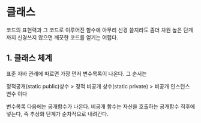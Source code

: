 # 클래스
코드의 표현력과 그 코드로 이루어진 함수에 아무리 신경 쓸지라도 좀더 차원 높은 단계까지 신경쓰지 않으면
깨끗한 코드를 얻기는 어렵다.

## 1. 클래스 체계
표준 자바 관례에 따르면 가장 먼저 변수목록이 나온다. 그 순서는

정적공개(static public)상수 > 정적 비공개 상수(static private) > 비공개 인스턴스 변수 이다

변수목록 다음에는 공개함수가 나온다. 비공개 함수는 자신을 호출하는 공개함수 직후에 넣는다, 즉 추상화 단계가 순차적으로 내려간다.
